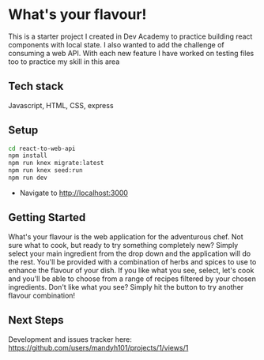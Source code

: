 # What's your flavour!
This is a starter project I created in Dev Academy to practice building react components with local state. I also wanted to add the challenge of consuming a web API. With each new feature I have worked on testing files too to practice my skill in this area

## Tech stack
Javascript, HTML, CSS, express


## Setup

```sh
cd react-to-web-api
npm install
npm run knex migrate:latest
npm run knex seed:run
npm run dev
```

* Navigate to [http://localhost:3000](http://localhost:3000)
## Getting Started

What's your flavour is the web application for the adventurous chef. Not sure what to cook, but ready to try something completely new? Simply select your main ingredient from the drop down and the application will do the rest.
You'll be provided with a combination of herbs and spices to use to enhance the flavour of your dish. If you like what you see, select, let's cook and you'll be able to choose from a range of recipes filtered by your chosen ingredients.
Don't like what you see? Simply hit the button to try another flavour combination!

## Next Steps
Development and issues tracker here: https://github.com/users/mandyh101/projects/1/views/1 

